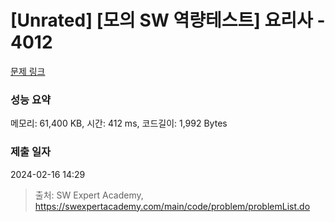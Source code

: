 # [Unrated] [모의 SW 역량테스트] 요리사 - 4012 

[문제 링크](https://swexpertacademy.com/main/code/problem/problemDetail.do?contestProbId=AWIeUtVakTMDFAVH) 

### 성능 요약

메모리: 61,400 KB, 시간: 412 ms, 코드길이: 1,992 Bytes

### 제출 일자

2024-02-16 14:29



> 출처: SW Expert Academy, https://swexpertacademy.com/main/code/problem/problemList.do